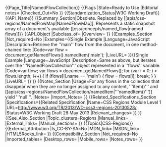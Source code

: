 {{Page_Title|NamedFlowCollection}}
{{Flags
|State=Ready to Use
|Editorial notes=
|Checked_Out=No
}}
{{Standardization_Status|W3C Working Draft}}
{{API_Name}}
{{Summary_Section|Obsolete. Replaced by [[apis/css-regions/NamedFlowMap|NamedFlowMap]]. Represents a static snapshot array of a document's available [[css/concepts/named_flow|named flows]]}}
{{API_Object
|Subclass_of=
|Overview=
}}
{{Examples_Section
|Not_required=No
|Examples={{Single Example
|Language=JavaScript
|Description=Retrieve the ''main'' flow from the document, in one method-chained line:
|Code=var flow = document.getNamedFlows().namedItem('main');
|LiveURL=
}}{{Single Example
|Language=JavaScript
|Description=Same as above, but iterates over the '''NamedFlowCollection''' object represented in a ''flows'' variable:
|Code=var flow;
var flows = document.getNamedFlows();
for (var i = 0; i < flows.length; i++) {
    if (flows[i].name == 'main') {
        flow = flows[i];
        break;
    }
}
|LiveURL=
}}
}}
{{Notes_Section
|Usage=For any flows in the collection that  disappear when they are no longer assigned to any content, '''item()''' and [[apis/css-regions/NamedFlowCollection/namedItem|'''namedItem()''']] yield '''null'''.
|Notes=
|Import_Notes=
}}
{{Related_Specifications_Section
|Specifications={{Related Specification
|Name=CSS Regions Module Level 1
|URL=http://www.w3.org/TR/2013/WD-css3-regions-20130528/
|Status=W3C Working Draft 28 May 2013
|Relevant_changes=
}}
}}
{{See_Also_Section
|Topic_clusters=Regions
|Manual_links=
|External_links=
|Manual_sections=
}}
{{Topics|CSS-Regions}}
{{External_Attribution
|Is_CC-BY-SA=No
|MDN_link=
|MSDN_link=
|HTML5Rocks_link=
}}
{{Compatibility_Section
|Not_required=No
|Imported_tables=
|Desktop_rows=
|Mobile_rows=
|Notes_rows=
}}